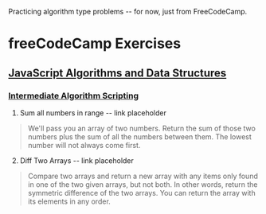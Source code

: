Practicing algorithm type problems -- for now, just from FreeCodeCamp. 

# freeCodeCamp Exercises

## [JavaScript Algorithms and Data Structures](https://www.freecodecamp.org/learn/javascript-algorithms-and-data-structures)

### [Intermediate Algorithm Scripting](https://www.freecodecamp.org/learn/javascript-algorithms-and-data-structures/#intermediate-algorithm-scripting)

1. Sum all numbers in range -- link placeholder
> We'll pass you an array of two numbers. Return the sum of those two numbers plus the sum of all the numbers between them. The lowest number will not always come first.

2. Diff Two Arrays -- link placeholder
> Compare two arrays and return a new array with any items only found in one of the two given arrays, but not both. In other words, return the symmetric difference of the two arrays. You can return the array with its elements in any order.
